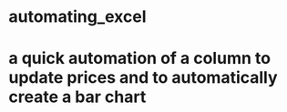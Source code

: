 # automating_excel
# a quick automation of a column to update prices and to automatically create a bar chart
